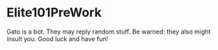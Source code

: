 # Elite101PreWork
Gato is a bot. They may reply random stuff. Be warned: they also might insult you.
Good luck and have fun!
